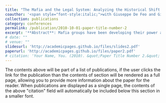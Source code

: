 ```yaml
---
title: "The Mafia and the Legal System: Analyzing the Historical Shift Toward Alternative Conflict Resolution Mechanisms"
coauthor: '<span style="font-style:italic;">with Giuseppe De Feo and Giacomo De Luca</span>'
collection: publications
category: conferences
permalink: /publication/2010-10-01-paper-title-number-2
excerpt: '**Abstract**: Mafia groups have been developing their power and local control over Sicily since the 19th century by enforcing an alternative institutional system with its own laws. In this paper, we test the historical effect of the Mafia on the legal judiciary as an alternative mechanism of conflict resolution. Under an IV approach, we find that the presence of the Mafia reduces the number of lawyers and the number of civil sentences at the tribunal level.'
# date: ""
# venue: ""
slidesurl: 'http://academicpages.github.io/files/slides2.pdf'
paperurl: 'http://academicpages.github.io/files/paper2.pdf'
# citation: 'Your Name, You. (2010). &quot;Paper Title Number 2.&quot; <i>Journal 1</i>. 1(2).'
---
```


The contents above will be part of a list of publications, if the user clicks the link for the publication than the contents of section will be rendered as a full page, allowing you to provide more information about the paper for the reader. When publications are displayed as a single page, the contents of the above "citation" field will automatically be included below this section in a smaller font.
